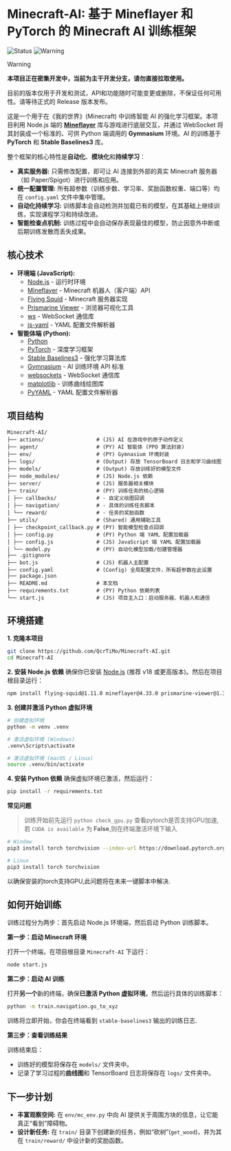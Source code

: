 # Minecraft-AI: 基于 Mineflayer 和 PyTorch 的 Minecraft AI 训练框架

![Status](https://img.shields.io/badge/Status-In%20Development-orange) ![Warning](https://img.shields.io/badge/Warning-Do%20Not%20Pull-red)

> [!WARNING]
> **本项目正在密集开发中，当前为主干开发分支，请勿直接拉取使用。**
>
> 目前的版本仅用于开发和测试，API和功能随时可能变更或删除，不保证任何可用性。请等待正式的 Release 版本发布。


这是一个用于在《我的世界》(Minecraft) 中训练智能 AI 的强化学习框架。本项目利用 Node.js 端的 [**Mineflayer**](https://github.com/PrismarineJS/mineflayer) 库与游戏进行底层交互，并通过 WebSocket 将其封装成一个标准的、可供 Python 端调用的 **Gymnasium** 环境。AI 的训练基于 **PyTorch** 和 **Stable Baselines3** 库。

整个框架的核心特性是**自动化**、**模块化**和**持续学习**：
*   **真实服务器:** 只需修改配置，即可让 AI 连接到外部的真实 Minecraft 服务器（如 Paper/Spigot）进行训练和应用。
*   **统一配置管理:** 所有超参数（训练步数、学习率、奖励函数权重、端口等）均在 `config.yaml` 文件中集中管理。
*   **自动化持续学习:** 训练脚本会自动检测并加载已有的模型，在其基础上继续训练，实现课程学习和持续改进。
*   **智能检查点机制:** 训练过程中会自动保存表现最佳的模型，防止因意外中断或后期训练发散而丢失成果。

## 核心技术

*   **环境端 (JavaScript):**
    *   [Node.js](https://nodejs.org/) - 运行时环境
    *   [Mineflayer](https://github.com/PrismarineJS/mineflayer) - Minecraft 机器人（客户端）API
    *   [Flying Squid](https://github.com/PrismarineJS/flying-squid) - Minecraft 服务器实现
    *   [Prismarine Viewer](https://github.com/PrismarineJS/prismarine-viewer) - 浏览器可视化工具
    *   [ws](https://github.com/websockets/ws) - WebSocket 通信库
    *   [js-yaml](https://github.com/nodeca/js-yaml) - YAML 配置文件解析器
*   **智能体端 (Python):**
    *   [Python](https://www.python.org/)
    *   [PyTorch](https://pytorch.org/) - 深度学习框架
    *   [Stable Baselines3](https://github.com/DLR-RM/stable-baselines3) - 强化学习算法库
    *   [Gymnasium](https://gymnasium.farama.org/) - AI 训练环境 API 标准
    *   [websockets](https://websockets.readthedocs.io/en/stable/) - WebSocket 通信库
    *   [matplotlib](https://matplotlib.org/) - 训练曲线绘图库
    *   [PyYAML](https://pyyaml.org/) - YAML 配置文件解析器

## 项目结构

```
Minecraft-AI/
├── actions/                 # (JS) AI 在游戏中的原子动作定义
├── agent/                   # (PY) AI 智能体 (PPO 算法封装)
├── env/                     # (PY) Gymnasium 环境封装
├── logs/                    # (Output) 存放 TensorBoard 日志和学习曲线图
├── models/                  # (Output) 存放训练好的模型文件
├── node_modules/            # (JS) Node.js 依赖
├── server/                  # (JS) 服务器相关模块
├── train/                   # (PY) 训练任务的核心逻辑
│ ├── callbacks/             # - 自定义绘图回调
│ ├── navigation/            # - 具体的训练任务脚本
│ └── reward/                # - 任务的奖励函数
├── utils/                   # (Shared) 通用辅助工具
│ ├── checkpoint_callback.py # (PY) 智能模型检查点回调
│ ├── config.py              # (PY) Python 端 YAML 配置加载器
│ ├── config.js              # (JS) JavaScript 端 YAML 配置加载器
│ └── model.py               # (PY) 自动化模型加载/创建管理器
├── .gitignore
├── bot.js                   # (JS) 机器人主配置
├── config.yaml              # (Config) 全局配置文件，所有超参数在此设置
├── package.json
├── README.md                # 本文档
├── requirements.txt         # (PY) Python 依赖列表
└── start.js                 # (JS) 项目主入口：启动服务器、机器人和通信
```

## 环境搭建

**1. 克隆本项目**
```bash
git clone https://github.com/QcrTiMo/Minecraft-AI.git
cd Minecraft-AI
```

**2. 安装 Node.js 依赖**
确保你已安装 [Node.js](https://nodejs.org/) (推荐 v18 或更高版本)。然后在项目根目录运行：
```bash
npm install flying-squid@1.11.0 mineflayer@4.33.0 prismarine-viewer@1.33.0 vec3@0.1.10 ws@8.18.3 canvas@3.2.0 js-yaml@4.1.0
```

**3. 创建并激活 Python 虚拟环境**
```bash
# 创建虚拟环境
python -m venv .venv

# 激活虚拟环境 (Windows)
.venv\Scripts\activate

# 激活虚拟环境 (macOS / Linux)
source .venv/bin/activate
```

**4. 安装 Python 依赖**
确保虚拟环境已激活，然后运行：
```bash
pip install -r requirements.txt
```

 **常见问题**
> 训练开始前先运行 `python check_gpu.py` 查看pytorch是否支持GPU加速,
> 若 `CUDA is available` 为 **False**,则在终端激活环境下输入

```bash
# Window
pip3 install torch torchvision --index-url https://download.pytorch.org/whl/cu128

# Linux
pip3 install torch torchvision
```
以确保安装的torch支持GPU,此问题将在未来一键脚本中解决.


## 如何开始训练

训练过程分为两步：首先启动 Node.js 环境端，然后启动 Python 训练脚本。

**第一步：启动 Minecraft 环境**

打开一个终端，在项目根目录 `Minecraft-AI` 下运行：
```bash
node start.js
```

**第二步：启动 AI 训练**

打开**另一个**新的终端，确保**已激活 Python 虚拟环境**，然后运行具体的训练脚本：
```bash
python -m train.navigation.go_to_xyz
```
训练将立即开始，你会在终端看到 `stable-baselines3` 输出的训练日志.

**第三步：查看训练结果**

训练结束后：
*   训练好的模型将保存在 `models/` 文件夹中。
*   记录了学习过程的**曲线图**和 TensorBoard 日志将保存在 `logs/` 文件夹中。

## 下一步计划

*   **丰富观察空间:** 在 `env/mc_env.py` 中向 AI 提供关于周围方块的信息，让它能真正“看到”障碍物。
*   **设计新任务:** 在 `train/` 目录下创建新的任务，例如“砍树”(`get_wood`)，并为其在 `train/reward/` 中设计新的奖励函数。







